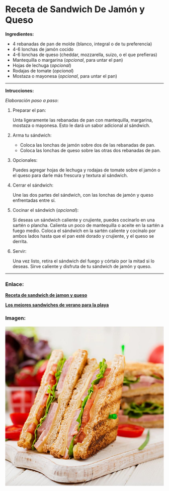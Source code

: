 # Receta de Sandwich De Jamón y Queso


**Ingredientes:**

* 4 rebanadas de pan de molde (blanco, integral o de tu preferencia)
* 4-6 lonchas de jamón cocido
* 4-6 lonchas de queso (cheddar, mozzarella, suizo, o el que prefieras)
* Mantequilla o margarina (*opcional*, para untar el pan)
* Hojas de lechuga (*opcional*)
* Rodajas de tomate (*opcional*)
* Mostaza o mayonesa (*opcional*, para untar el pan)

***

**Intrucciones:**

*Elaboración paso a paso*:
1. Preparar el pan:
   
    Unta ligeramente las rebanadas de pan con mantequilla, margarina, mostaza o mayonesa. Esto le dará un sabor adicional al sándwich.

2. Arma tu sándwich:
   * Coloca las lonchas de jamón sobre dos de las rebanadas de pan.
   * Coloca las lonchas de queso sobre las otras dos rebanadas de pan.

3. Opcionales:

    Puedes agregar hojas de lechuga y rodajas de tomate sobre el jamón o el queso para darle más frescura y textura al sándwich.

4. Cerrar el sándwich:
    
    Une las dos partes del sándwich, con las lonchas de jamón y queso enfrentadas entre sí.

5. Cocinar el sándwich (*opcional*):

    Si deseas un sándwich caliente y crujiente, puedes cocinarlo en una sartén o plancha. Calienta un poco de mantequilla o aceite en la sartén a fuego medio. Coloca el sándwich en la sartén caliente y cocínalo por ambos lados hasta que el pan esté dorado y crujiente, y el queso se derrita.

6. Servir:

    Una vez listo, retira el sándwich del fuego y córtalo por la mitad si lo deseas. Sirve caliente y disfruta de tu sándwich de jamón y queso.

***

### **Enlace:**
[**Receta de sandwich de jamon y queso**](https://www.comedera.com/sandwich-de-jamon-y-queso/)

[**Los mejores sandwiches de verano para la playa** ](https://colonydiner.com/blog/seasonal/summer-sandwiches-beach/)


### **Imagen:**

![Imagen](Figura.jpg)



